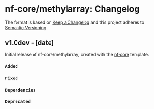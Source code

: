 # nf-core/methylarray: Changelog

The format is based on [Keep a Changelog](https://keepachangelog.com/en/1.0.0/)
and this project adheres to [Semantic Versioning](https://semver.org/spec/v2.0.0.html).

## v1.0dev - [date]

Initial release of nf-core/methylarray, created with the [nf-core](https://nf-co.re/) template.

### `Added`

### `Fixed`

### `Dependencies`

### `Deprecated`

